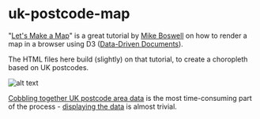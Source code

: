 uk-postcode-map
===============

"[Let's Make a Map](http://bost.ocks.org/mike/map/)" is a great tutorial by [Mike Boswell](http://bost.ocks.org/mike/) on how to render a map in a browser using D3 ([Data-Driven Documents](http://d3js.org/)).

The HTML files here build (slightly) on that tutorial, to create a choropleth based on UK postcodes.

![alt text](../../wiki/uk-postcode-area-step-4.gif "UK postcode choropleth")


[Cobbling together UK postcode area data](../../wiki/Cobbling-together-UK-postcode-area-data) is the most time-consuming part of the process - [displaying the data](../../wiki/Displaying-the-data) is almost trivial.
